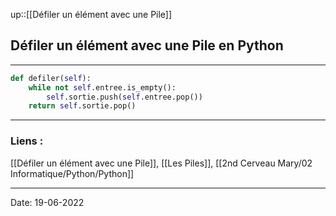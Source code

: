 

up::[[Défiler un élément avec une Pile]]

## Défiler un élément avec une Pile en Python

---

```python
def defiler(self):
	while not self.entree.is_empty():
		self.sortie.push(self.entree.pop())
	return self.sortie.pop()
```

---
### Liens :

[[Défiler un élément avec une Pile]], [[Les Piles]], [[2nd Cerveau Mary/02 Informatique/Python/Python]]

---

Date: 19-06-2022